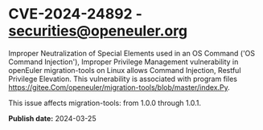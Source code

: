 # CVE-2024-24892 - securities@openeuler.org

Improper Neutralization of Special Elements used in an OS Command ('OS Command Injection'), Improper Privilege Management vulnerability in openEuler migration-tools on Linux allows Command Injection, Restful Privilege Elevation. This vulnerability is associated with program files https://gitee.Com/openeuler/migration-tools/blob/master/index.Py.

This issue affects migration-tools: from 1.0.0 through 1.0.1.



**Publish date:** 2024-03-25
